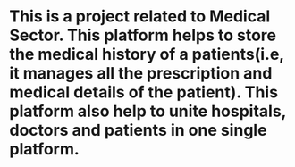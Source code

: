 # This is a project related to Medical Sector. This platform helps to store the medical history of a patients(i.e, it manages all the prescription and medical details of the patient). This platform also help to unite hospitals, doctors and patients in one single platform.
